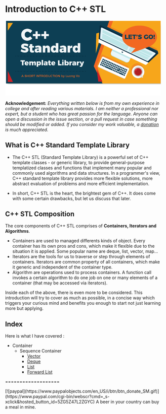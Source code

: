 # Introduction to C++ STL
  
  
![](images/FirstFile.png)  
  

**Acknowledgement:** *Everything written below is from my own experience in college and after reading various materials. I am neither a professional nor expert, but a student who has great passion for the language. Anyone can open a discussion in the issue section, or a pull request in case something should be modified or added. If you consider my work valuable, a [donation](#donation) is much appreciated.*  

## What is C++ Standard Template Library 

* The C++ STL (Standard Template Library) is a powerful set of C++ template classes - or generic library, to provide general-purpose templatized classes and functions that implement many popular and commonly used algorithms and data structures. In a programmer's view, C++ standard template library provides more flexible solutions, more abstract evaluation of problems and more efficient implementation.   

* In short, C++ STL is the heart, the brightest gem of C++. It does come with some certain drawbacks, but let us discuss that later.

## C++ STL Composition

The core components of C++ STL comprises of **Containers, Iterators and Algorithms**.  

* Containers are used to managed differents kinds of object. Every container has its own pros and cons, which make it flexible due to the situation it is applied. Some popular name are deque, list, vector, map...
* Iterators are the tools for us to traverse or step through elements of containers. Iterators are common property of all containers, which make it generic and independent of the container type.
* Algorithm are operations used to process containers. A function call invokes a certain algorithm to do one job on one or many elements of a container (that may be accessed via iterators).  

Inside each of the above, there is even more to be considered. This introduction will try to cover as much as possible, in a concise way which triggers your curious mind and benefits you enough to start not just learning more but applying.  

## Index
Here is what I have covered : 
* Container
  * Sequence Container
    * [Vector](vector.md)
    * [Deque](deque.md)
    * [List](list.md)
    * [Forward List](forward_list.md)


===================

<div id='donation'/>
[![paypal](https://www.paypalobjects.com/en_US/i/btn/btn_donate_SM.gif)](https://www.paypal.com/cgi-bin/webscr?cmd=_s-xclick&hosted_button_id=5ZG5Z47L2ZGYC)
A beer in your country can buy a meal in mine. 

